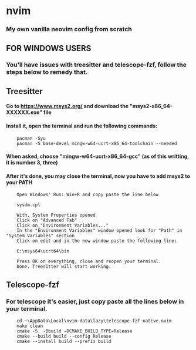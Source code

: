 # nvim

### My own vanilla neovim config from scratch

## FOR WINDOWS USERS

### You'll have issues with treesitter and telescope-fzf, follow the steps below to remedy that.

## Treesitter

#### Go to https://www.msys2.org/ and download the "msys2-x86_64-XXXXXX.exe" file

#### Install it, open the terminal and run the following commands:

        pacman -Syu
        pacman -S base-devel mingw-w64-ucrt-x86_64-toolchain --needed

#### When asked, choose "mingw-w64-ucrt-x86_64-gcc" (as of this writting, it is number 3, three)

#### After it's done, you may close the terminal, now you have to add msys2 to your PATH

        Open Windows' Run: Win+R and copy paste the line below

        sysdm.cpl

        With, System Properties opened
        Click on "Advanced Tab"
        Click on "Environment Variables..."
        In the "Environment Variables" window opened look for "Path" in "System Variables" section
        Click on edit and in the new window paste the following line:

        C:\msys64\ucrt64\bin

        Press OK on everything, close and reopen your terminal.
        Done. Treesitter will start working.

## Telescope-fzf

### For telescope it's easier, just copy paste all the lines below in your terminal.

        cd ~\AppData\Local\nvim-data\lazy\telescope-fzf-native.nvim
        make clean
        cmake -S. -Bbuild -DCMAKE_BUILD_TYPE=Release
        cmake --build build --config Release
        cmake --install build --prefix build
